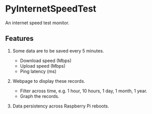 # PyInternetSpeedTest

An internet speed test monitor.

## Features

1. Some data are to be saved every 5 minutes.

   - Download speed (Mbps)
   - Upload speed (Mbps)
   - Ping latency (ms)

2. Webpage to display these records.

   - Filter across time, e.g. 1 hour, 10 hours, 1 day, 1 month, 1 year.
   - Graph the records.

3. Data persistency across Raspberry Pi reboots.
